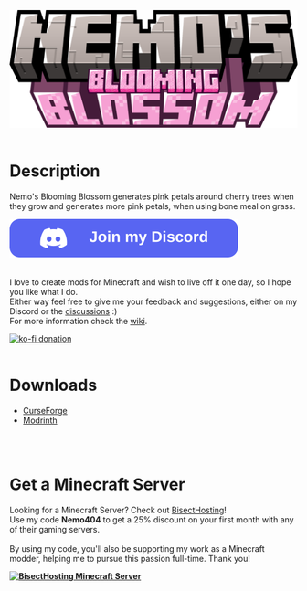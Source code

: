 ![Nemo's Blooming Blossom](https://github.com/NemoNotFound/NemoNotFound/blob/master/resources/png/nemos-blooming-blossom.png?raw=true)
<br><br>

# Description
Nemo's Blooming Blossom generates pink petals around cherry trees when <br>
they grow and generates more pink petals, when using bone meal on grass. <br>

[![Join my Discord](https://github.com/NemoNotFound/NemoNotFound/blob/master/resources/svg/join_discord_button.svg?raw=true)](https://discord.com/invite/yxs9dga)
<br>
<br>

I love to create mods for Minecraft and wish to live off it one day, so I hope you like what I do. <br>
Either way feel free to give me your feedback and suggestions, either on my Discord or the [discussions](https://github.com/NemoNotFound/NemosCreatures/discussions/) :)
<br>
For more information check the [wiki](https://www.nemonotfound.com/minecraft-mods/nemos-blooming-blossom/wiki).

[![ko-fi donation](https://ko-fi.com/img/githubbutton_sm.svg)](https://ko-fi.com/nemonotfound)
<br>
<br>

# Downloads
- [CurseForge](https://curseforge.com/minecraft/mc-mods/nemos-blooming-blossom)
- [Modrinth](https://modrinth.com/mod/nemos-blooming-blossom)
<br>
<br>

# Get a Minecraft Server
Looking for a Minecraft Server? Check out [BisectHosting](https://bisecthosting.com/Nemo404)! <br>
Use my code **Nemo404** to get a 25% discount on your first month with any of their gaming servers. <br><br>
By using my code, you'll also be supporting my work as a Minecraft modder, helping me to pursue this passion full-time. Thank you!

[**![BisectHosting Minecraft Server](https://www.bisecthosting.com/partners/custom-banners/e6d95b5e-b7fb-47eb-ad78-4dc6071a6171.png)**](https://bisecthosting.com/Nemo404)
